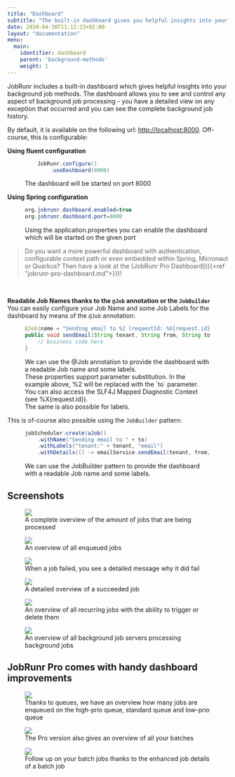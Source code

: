 ```yaml
---
title: "Dashboard"
subtitle: "The built-in dashboard gives you helpful insights into your background jobs"
date: 2020-04-30T11:12:23+02:00
layout: "documentation"
menu: 
  main: 
    identifier: dashboard
    parent: 'background-methods'
    weight: 1
---
```

JobRunr includes a built-in dashboard which gives helpful insights into your background job methods. The dashboard allows you to see and control any aspect of background job processing - you have a detailed view on any exception that occurred and you can see the complete background job history.

By default, it is available on the following url: [http://localhost:8000](http://localhost:8000). Off-course, this is configurable:

__Using fluent configuration__
<figure>

```java
    JobRunr.configure()
        .useDashboard(8000)
```
<figcaption>The dashboard will be started on port 8000</figcaption>
</figure>

__Using Spring configuration__
<figure>

```java
org.jobrunr.dashboard.enabled=true 
org.jobrunr.dashboard.port=8000
```
<figcaption>Using the application.properties you can enable the dashboard which will be started on the given port</figcaption>
</figure>

> Do you want a more powerful dashboard with authentication, configurable context path or even embedded within Spring, Micronaut or Quarkus? Then have a look at the [JobRunr Pro Dashboard]({{<ref "jobrunr-pro-dashboard.md">}})!

<br/>

__Readable Job Names thanks to the `@Job` annotation or the `JobBuilder`__<br/>
You can easily configure your Job Name and some Job Labels for the dashboard by means of the `@Job` annotation:
<figure>

```java
@Job(name = "Sending email to %2 (requestId: %X{request.id})", labels = {"tenant:%0", "email"})
public void sendEmail(String tenant, String from, String to, String subject, String body) {
    // business code here
}
```
<figcaption>We can use the @Job annotation to provide the dashboard with a readable Job name and some labels.<br/>These properties support parameter substitution. In the example above, %2 will be replaced with the `to` parameter. You can also access the SLF4J Mapped Diagnostic Context (see %X{request.id}).<br/>The same is also possible for labels.</figcaption>
</figure>

This is of-course also possible using the `JobBuilder` pattern:
<figure>

```java
jobScheduler.create(aJob()
    .withName("Sending email to " + to)
    .withLabels("tenant:" + tenant, "email")
    .withDetails(() -> emailService.sendEmail(tenant, from, to, subject, body)))
```
<figcaption>We can use the JobBuilder pattern to provide the dashboard with a readable Job name and some labels.</figcaption>
</figure>


## Screenshots
<figure>
<img src="/documentation/jobrunr-overview-1.webp" class="kg-image">
<figcaption>A complete overview of the amount of jobs that are being processed</figcaption>
</figure>

<figure>
<img src="/documentation/jobs-enqueued.webp" class="kg-image">
<figcaption>An overview of all enqueued jobs</figcaption>
</figure>

<figure>
<img src="/documentation/job-details-failed-2.webp" class="kg-image">
<figcaption>When a job failed, you see a detailed message why it did fail</figcaption>
</figure>

<figure>
<img src="/documentation/job-details-succeeded.webp" class="kg-image">
<figcaption>A detailed overview of a succeeded job</figcaption>
</figure>

<figure>
<img src="/documentation/recurring-jobs-1.webp" class="kg-image">
<figcaption>
An overview of all recurring jobs with the ability to trigger or delete them</figcaption>
</figure>

<figure>
<img src="/documentation/job-servers.webp" class="kg-image">
<figcaption>An overview of all background job servers processing background jobs</figcaption>
</figure>

## JobRunr Pro comes with handy dashboard improvements

<figure>
<img src="/documentation/jobrunr-pro-enqueued.webp" class="kg-image">
<figcaption>Thanks to queues, we have an overview how many jobs are enqueued on the high-prio queue, standard queue and low-prio queue</figcaption>
</figure>

<figure>
<img src="/documentation/jobrunr-pro-batches.webp" class="kg-image">
<figcaption>The Pro version also gives an overview of all your batches</figcaption>
</figure>

<figure>
<img src="/documentation/jobrunr-pro-batch-details.webp" class="kg-image">
<figcaption>Follow up on your batch jobs thanks to the enhanced job details of a batch job</figcaption>
</figure>